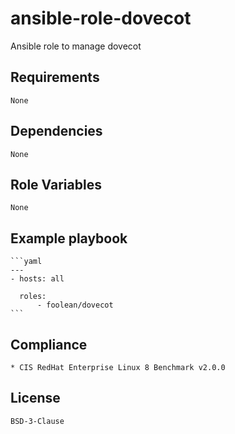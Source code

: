 # ansible-role-dovecot

Ansible role to manage dovecot


## Requirements

    None


## Dependencies

    None


## Role Variables

    None


## Example playbook

    ```yaml
    ---
    - hosts: all

      roles:
          - foolean/dovecot
    ```


## Compliance

    * CIS RedHat Enterprise Linux 8 Benchmark v2.0.0


## License

    BSD-3-Clause
